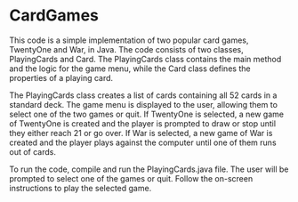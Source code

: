 # CardGames
This code is a simple implementation of two popular card games, TwentyOne and War, in Java. The code consists of two classes, PlayingCards and Card. The PlayingCards class contains the main method and the logic for the game menu, while the Card class defines the properties of a playing card.

The PlayingCards class creates a list of cards containing all 52 cards in a standard deck. The game menu is displayed to the user, allowing them to select one of the two games or quit. If TwentyOne is selected, a new game of TwentyOne is created and the player is prompted to draw or stop until they either reach 21 or go over. If War is selected, a new game of War is created and the player plays against the computer until one of them runs out of cards.

To run the code, compile and run the PlayingCards.java file. The user will be prompted to select one of the games or quit. Follow the on-screen instructions to play the selected game.
